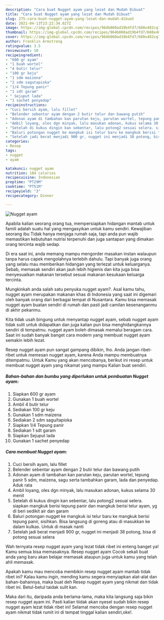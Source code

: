 ```yaml
---
description: "Cara buat Nugget ayam yang lezat dan Mudah Dibuat"
title: "Cara buat Nugget ayam yang lezat dan Mudah Dibuat"
slug: 275-cara-buat-nugget-ayam-yang-lezat-dan-mudah-dibuat
date: 2021-04-13T23:22:34.027Z
image: https://img-global.cpcdn.com/recipes/964b060ad19b4fd7/680x482cq70/nugget-ayam-foto-resep-utama.jpg
thumbnail: https://img-global.cpcdn.com/recipes/964b060ad19b4fd7/680x482cq70/nugget-ayam-foto-resep-utama.jpg
cover: https://img-global.cpcdn.com/recipes/964b060ad19b4fd7/680x482cq70/nugget-ayam-foto-resep-utama.jpg
author: Franklin Armstrong
ratingvalue: 3.5
reviewcount: 10
recipeingredient:
- "600 gr ayam"
- "1 buah wortel"
- "4 butir telur"
- "100 gr keju"
- "1 sdm maizena"
- "2 sdm sagutapioka"
- "1/4 Tepung panir"
- "1 sdt garam"
- " Sejuput lada"
- "1 sachet penyedap"
recipeinstructions:
- "Cuci bersih ayam, lalu fillet"
- "Belender sebentar ayam dengan 2 butir telur dan bawang putih"
- "Adonan ayam di tambahan kan parutan keju, parutan wortel, tepung panir 5 sdm, maizena, sagu serta tambahkan garam, lada dan penyedap. Aduk rata"
- "Ambil loyang, oles dgn minyak, lalu masukan adonan, kukus selama 30 menit"
- "Setelah di kukus dingin kan sebentar, lalu potong2 sesuai selera. siapkan mangkuk berisi tepung panir dan mangkuk berisi telur ayam, yg di beri sedikit air dan garam"
- "Baluri potongan nugget ke mangkuk isi telur baru ke mangkuk berisi tepung panir, sisihkan. Bisa langsung di goreng atau di masukkan ke dalam kulkas. Untuk di masak nanti"
- "Setelah jadi berat menjadi 900 gr, nugget ini menjadi 38 potong, bisa di potong sesuai selera"
categories:
- Resep
tags:
- nugget
- ayam

katakunci: nugget ayam 
nutrition: 184 calories
recipecuisine: Indonesian
preptime: "PT29M"
cooktime: "PT51M"
recipeyield: "3"
recipecategory: Dinner

---
```



![Nugget ayam](https://img-global.cpcdn.com/recipes/964b060ad19b4fd7/680x482cq70/nugget-ayam-foto-resep-utama.jpg)

Apabila kalian seorang orang tua, mempersiapkan hidangan mantab untuk famili adalah suatu hal yang mengasyikan untuk kamu sendiri. Kewajiban seorang ibu Tidak hanya menjaga rumah saja, tapi anda pun wajib memastikan kebutuhan nutrisi terpenuhi dan juga santapan yang dimakan orang tercinta wajib sedap.

Di era  saat ini, anda memang mampu mengorder masakan instan walaupun tanpa harus capek mengolahnya terlebih dahulu. Tapi banyak juga orang yang selalu mau memberikan hidangan yang terlezat untuk keluarganya. Sebab, memasak sendiri akan jauh lebih higienis dan kita juga bisa menyesuaikan makanan tersebut sesuai makanan kesukaan keluarga tercinta. 



Mungkinkah anda salah satu penyuka nugget ayam?. Asal kamu tahu, nugget ayam merupakan makanan khas di Indonesia yang saat ini digemari oleh banyak orang dari berbagai tempat di Nusantara. Kamu bisa memasak nugget ayam buatan sendiri di rumah dan pasti jadi camilan kesenanganmu di akhir pekanmu.

Kita tidak usah bingung untuk menyantap nugget ayam, sebab nugget ayam tidak sulit untuk didapatkan dan juga kalian pun bisa menghidangkannya sendiri di tempatmu. nugget ayam boleh dimasak memalui beragam cara. Saat ini sudah banyak banget cara modern yang membuat nugget ayam semakin lebih lezat.

Resep nugget ayam pun sangat gampang dibikin, lho. Anda jangan ribet-ribet untuk memesan nugget ayam, karena Anda mampu membuatnya ditempatmu. Untuk Kamu yang akan mencobanya, berikut ini resep untuk membuat nugget ayam yang nikamat yang mampu Kalian buat sendiri.

<!--inarticleads1-->

##### Bahan-bahan dan bumbu yang diperlukan untuk pembuatan Nugget ayam:

1. Siapkan 600 gr ayam
1. Gunakan 1 buah wortel
1. Ambil 4 butir telur
1. Sediakan 100 gr keju
1. Gunakan 1 sdm maizena
1. Sediakan 2 sdm sagu/tapioka
1. Siapkan 1/4 Tepung panir
1. Sediakan 1 sdt garam
1. Siapkan  Sejuput lada
1. Gunakan 1 sachet penyedap




<!--inarticleads2-->

##### Cara membuat Nugget ayam:

1. Cuci bersih ayam, lalu fillet
1. Belender sebentar ayam dengan 2 butir telur dan bawang putih
1. Adonan ayam di tambahan kan parutan keju, parutan wortel, tepung panir 5 sdm, maizena, sagu serta tambahkan garam, lada dan penyedap. Aduk rata
1. Ambil loyang, oles dgn minyak, lalu masukan adonan, kukus selama 30 menit
1. Setelah di kukus dingin kan sebentar, lalu potong2 sesuai selera. siapkan mangkuk berisi tepung panir dan mangkuk berisi telur ayam, yg di beri sedikit air dan garam
1. Baluri potongan nugget ke mangkuk isi telur baru ke mangkuk berisi tepung panir, sisihkan. Bisa langsung di goreng atau di masukkan ke dalam kulkas. Untuk di masak nanti
1. Setelah jadi berat menjadi 900 gr, nugget ini menjadi 38 potong, bisa di potong sesuai selera




Wah ternyata resep nugget ayam yang lezat tidak ribet ini enteng banget ya! Kamu semua bisa memasaknya. Resep nugget ayam Cocok sekali buat anda yang baru akan belajar memasak ataupun juga untuk kamu yang telah ahli memasak.

Apakah kamu mau mencoba membikin resep nugget ayam mantab tidak ribet ini? Kalau kamu ingin, mending kamu segera menyiapkan alat-alat dan bahan-bahannya, maka buat deh Resep nugget ayam yang nikmat dan tidak ribet ini. Betul-betul taidak sulit kan. 

Maka dari itu, daripada anda berlama-lama, maka kita langsung saja bikin resep nugget ayam ini. Pasti kalian tiidak akan nyesel sudah bikin resep nugget ayam lezat tidak ribet ini! Selamat mencoba dengan resep nugget ayam nikmat tidak rumit ini di tempat tinggal kalian sendiri,oke!.

